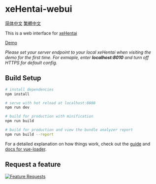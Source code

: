 # xeHentai-webui


[简体中文](README.chs.md) [繁體中文](README.cht.md)

This is a web interface for [xeHentai](https://github.com/fffonion/xeHentai)

[Demo](https://xehentai.yooooo.us/)

*Please set your server endpoint to your local xeHentai when visiting the demo for the first time. For exmaple, enter **localhost:8010** and turn off HTTPS for default config.*

## Build Setup

``` bash
# install dependencies
npm install

# serve with hot reload at localhost:8080
npm run dev

# build for production with minification
npm run build

# build for production and view the bundle analyzer report
npm run build --report
```

For a detailed explanation on how things work, check out the [guide](http://vuejs-templates.github.io/webpack/) and [docs for vue-loader](http://vuejs.github.io/vue-loader).

## Request a feature

[![Feature Requests](http://feathub.com/fffonion/xeHentai-webui?format=svg)](http://feathub.com/fffonion/xeHentai-webui)
